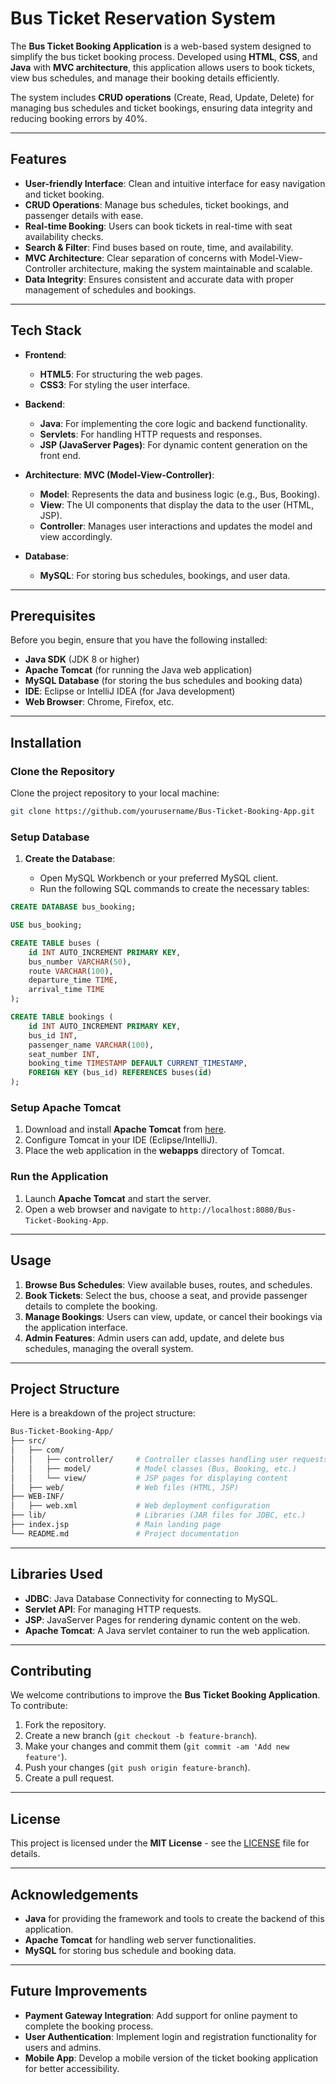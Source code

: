# Bus Ticket Reservation System

The **Bus Ticket Booking Application** is a web-based system designed to simplify the bus ticket booking process. Developed using **HTML**, **CSS**, and **Java** with **MVC architecture**, this application allows users to book tickets, view bus schedules, and manage their booking details efficiently.

The system includes **CRUD operations** (Create, Read, Update, Delete) for managing bus schedules and ticket bookings, ensuring data integrity and reducing booking errors by 40%.

---

## Features

* **User-friendly Interface**: Clean and intuitive interface for easy navigation and ticket booking.
* **CRUD Operations**: Manage bus schedules, ticket bookings, and passenger details with ease.
* **Real-time Booking**: Users can book tickets in real-time with seat availability checks.
* **Search & Filter**: Find buses based on route, time, and availability.
* **MVC Architecture**: Clear separation of concerns with Model-View-Controller architecture, making the system maintainable and scalable.
* **Data Integrity**: Ensures consistent and accurate data with proper management of schedules and bookings.

---

## Tech Stack

* **Frontend**:

  * **HTML5**: For structuring the web pages.
  * **CSS3**: For styling the user interface.
* **Backend**:

  * **Java**: For implementing the core logic and backend functionality.
  * **Servlets**: For handling HTTP requests and responses.
  * **JSP (JavaServer Pages)**: For dynamic content generation on the front end.
* **Architecture**: **MVC (Model-View-Controller)**:

  * **Model**: Represents the data and business logic (e.g., Bus, Booking).
  * **View**: The UI components that display the data to the user (HTML, JSP).
  * **Controller**: Manages user interactions and updates the model and view accordingly.
* **Database**:

  * **MySQL**: For storing bus schedules, bookings, and user data.

---

## Prerequisites

Before you begin, ensure that you have the following installed:

* **Java SDK** (JDK 8 or higher)
* **Apache Tomcat** (for running the Java web application)
* **MySQL Database** (for storing the bus schedules and booking data)
* **IDE**: Eclipse or IntelliJ IDEA (for Java development)
* **Web Browser**: Chrome, Firefox, etc.

---

## Installation

### Clone the Repository

Clone the project repository to your local machine:

```bash
git clone https://github.com/yourusername/Bus-Ticket-Booking-App.git
```

### Setup Database

1. **Create the Database**:

   * Open MySQL Workbench or your preferred MySQL client.
   * Run the following SQL commands to create the necessary tables:

```sql
CREATE DATABASE bus_booking;

USE bus_booking;

CREATE TABLE buses (
    id INT AUTO_INCREMENT PRIMARY KEY,
    bus_number VARCHAR(50),
    route VARCHAR(100),
    departure_time TIME,
    arrival_time TIME
);

CREATE TABLE bookings (
    id INT AUTO_INCREMENT PRIMARY KEY,
    bus_id INT,
    passenger_name VARCHAR(100),
    seat_number INT,
    booking_time TIMESTAMP DEFAULT CURRENT_TIMESTAMP,
    FOREIGN KEY (bus_id) REFERENCES buses(id)
);
```

### Setup Apache Tomcat

1. Download and install **Apache Tomcat** from [here](https://tomcat.apache.org/).
2. Configure Tomcat in your IDE (Eclipse/IntelliJ).
3. Place the web application in the **webapps** directory of Tomcat.

### Run the Application

1. Launch **Apache Tomcat** and start the server.
2. Open a web browser and navigate to `http://localhost:8080/Bus-Ticket-Booking-App`.

---

## Usage

1. **Browse Bus Schedules**: View available buses, routes, and schedules.
2. **Book Tickets**: Select the bus, choose a seat, and provide passenger details to complete the booking.
3. **Manage Bookings**: Users can view, update, or cancel their bookings via the application interface.
4. **Admin Features**: Admin users can add, update, and delete bus schedules, managing the overall system.

---

## Project Structure

Here is a breakdown of the project structure:

```bash
Bus-Ticket-Booking-App/
├── src/
│   ├── com/
│   │   ├── controller/     # Controller classes handling user requests
│   │   ├── model/          # Model classes (Bus, Booking, etc.)
│   │   └── view/           # JSP pages for displaying content
│   ├── web/                # Web files (HTML, JSP)
├── WEB-INF/
│   ├── web.xml             # Web deployment configuration
├── lib/                    # Libraries (JAR files for JDBC, etc.)
├── index.jsp               # Main landing page
└── README.md               # Project documentation
```

---

## Libraries Used

* **JDBC**: Java Database Connectivity for connecting to MySQL.
* **Servlet API**: For managing HTTP requests.
* **JSP**: JavaServer Pages for rendering dynamic content on the web.
* **Apache Tomcat**: A Java servlet container to run the web application.

---


## Contributing

We welcome contributions to improve the **Bus Ticket Booking Application**. To contribute:

1. Fork the repository.
2. Create a new branch (`git checkout -b feature-branch`).
3. Make your changes and commit them (`git commit -am 'Add new feature'`).
4. Push your changes (`git push origin feature-branch`).
5. Create a pull request.

---

## License

This project is licensed under the **MIT License** - see the [LICENSE](LICENSE) file for details.

---

## Acknowledgements

* **Java** for providing the framework and tools to create the backend of this application.
* **Apache Tomcat** for handling web server functionalities.
* **MySQL** for storing bus schedule and booking data.

---


## Future Improvements

* **Payment Gateway Integration**: Add support for online payment to complete the booking process.
* **User Authentication**: Implement login and registration functionality for users and admins.
* **Mobile App**: Develop a mobile version of the ticket booking application for better accessibility.
